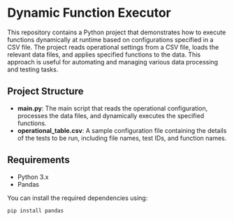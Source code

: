 # Dynamic Function Executor

This repository contains a Python project that demonstrates how to execute functions dynamically at runtime based on configurations specified in a CSV file. The project reads operational settings from a CSV file, loads the relevant data files, and applies specified functions to the data. This approach is useful for automating and managing various data processing and testing tasks.

## Project Structure

- **main.py**: The main script that reads the operational configuration, processes the data files, and dynamically executes the specified functions.
- **operational_table.csv**: A sample configuration file containing the details of the tests to be run, including file names, test IDs, and function names.

## Requirements

- Python 3.x
- Pandas

You can install the required dependencies using:

```bash
pip install pandas
